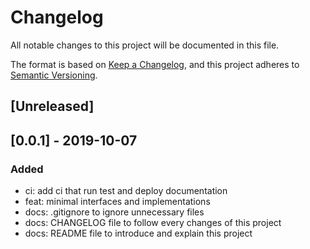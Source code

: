 # Changelog
All notable changes to this project will be documented in this file.

The format is based on [Keep a Changelog](https://keepachangelog.com/en/1.0.0/),
and this project adheres to [Semantic Versioning](https://semver.org/spec/v2.0.0.html).

## [Unreleased]

## [0.0.1] - 2019-10-07

### Added
- ci: add ci that run test and deploy documentation
- feat: minimal interfaces and implementations
- docs: .gitignore to ignore unnecessary files
- docs: CHANGELOG file to follow every changes of this project
- docs: README file to introduce and explain this project